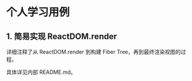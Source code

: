 # 个人学习用例



## 1. 简易实现 ReactDOM.render

详细注释了从 ReactDOM.render 到构建 Fiber Tree，再到最终渲染视图的过程。

具体详见内部 README.md。

